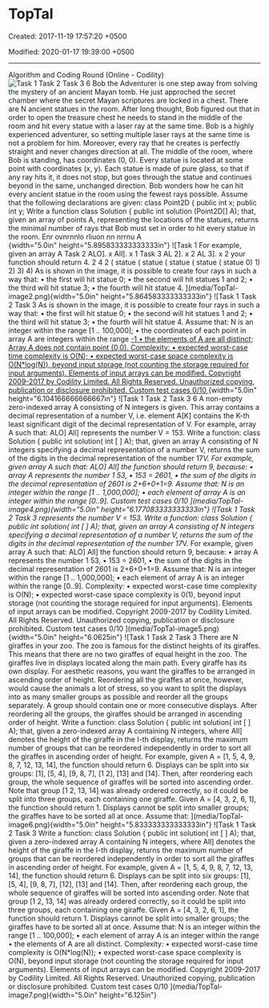 # TopTal

Created: 2017-11-19 17:57:20 +0500

Modified: 2020-01-17 19:39:00 +0500

---

Algorithm and Coding Round (Online - Codility)
![Task 1 Task 2 Task 3 6 Bob the Adventurer is one step away from solving the mystery of an ancient Mayan tomb. He just approched the secret chamber where the secret Mayan scriptures are locked in a chest. There are N ancient statues in the room. After long thought, Bob figured out that in order to open the treasure chest he needs to stand in the middle of the room and hit every statue with a laser ray at the same time. Bob is a highly experienced adventurer, so setting multiple laser rays at the same time is not a problem for him. Moreover, every ray that he creates is perfectly straight and never changes direction at all. The middle of the room, where Bob is standing, has coordinates (0, 0). Every statue is located at some point with coordinates (x, y). Each statue is made of pure glass, so that if any ray hits it, it does not stop, but goes through the statue and continues beyond in the same, unchanged direction. Bob wonders how he can hit every ancient statue in the room using the fewest rays possible. Assume that the following declarations are given: class Point2D { public int x; public int y; Write a function class Solution { public int solution (Point2D[] A); that, given an array of points A, representing the locations of the statues, returns the minimal number of rays that Bob must set in order to hit every statue in the room. Enr ovnrnnlo rliuon nn nrrnu A ](media/TopTal-image1.png){width="5.0in" height="5.895833333333333in"}
![Task 1 For example, given an array A Task 2 ALO]. x All]. x 1 Task 3 AL 2]. x 2 AL 3]. x 2 your function should return 4. 2 4 2 ( statue ( statue ( statue ( statue ( statue 0) 1) 2) 3) 4) As is shown in the image, it is possible to create four rays in such a way that: • the first will hit statue 0; • the second will hit statues 1 and 2; • the third will hit statue 3; • the fourth will hit statue 4. ](media/TopTal-image2.png){width="5.0in" height="5.864583333333333in"}
![Task 1 Task 2 Task 3 As is shown in the image, it is possible to create four rays in such a way that: • the first will hit statue 0; • the second will hit statues 1 and 2; • the third will hit statue 3; • the fourth will hit statue 4. Assume that: N is an integer within the range [1 .. 100,000]; • the coordinates of each point in array A are integers within the range [-1 • the elements of A are all distinct; Array A does not contain point (0,0). Complexity: • expected worst-case time complexity is O(N); • expected worst-case space complexity is O(N*log(N)), beyond input storage (not counting the storage required for input arguments). Elements of input arrays can be modified. Copyright 2009-2017 by Codility Limited. All Rights Reserved. Unauthorized copying, publication or disclosure prohibited. Custom test cases 0/10 ](media/TopTal-image3.png){width="5.0in" height="6.104166666666667in"}
![Task 1 Task 2 Task 3 6 A non-empty zero-indexed array A consisting of N integers is given. This array contains a decimal representation of a number V, i.e. element A[K] contains the K-th least significant digit of the decimal representation of V. For example, array A such that: ALO] All] represents the number V = 153. Write a function: class Solution { public int solution( int [ ] A); that, given an array A consisting of N integers specifying a decimal representation of a number V, returns the sum of the digits in the decimal representation of the number 17*V. For example, given array A such that: ALO] All] the function should return 9, because: • array A represents the number 1 53, • 153 = 2601, • the sum of the digits in the decimal representation of 2601 is 2+6+0+1=9. Assume that: N is an integer within the range [1 .. 1,000,000]; • each element of array A is an integer within the range [0..9]. Custom test cases 0/10 ](media/TopTal-image4.png){width="5.0in" height="6.177083333333333in"}
![Task 1 Task 2 Task 3 represents the number V = 153. Write a function: class Solution { public int solution( int [ ] A); that, given an array A consisting of N integers specifying a decimal representation of a number V, returns the sum of the digits in the decimal representation of the number 17*V. For example, given array A such that: ALO] All] the function should return 9, because: • array A represents the number 1 53, • 153 = 2601, • the sum of the digits in the decimal representation of 2601 is 2+6+0+1=9. Assume that: N is an integer within the range [1 .. 1,000,000]; • each element of array A is an integer within the range [0..9]. Complexity: • expected worst-case time complexity is O(N); • expected worst-case space complexity is 0(1), beyond input storage (not counting the storage required for input arguments). Elements of input arrays can be modified. Copyright 2009-2017 by Codility Limited. All Rights Reserved. Unauthorized copying, publication or disclosure prohibited. Custom test cases 0/10 ](media/TopTal-image5.png){width="5.0in" height="6.0625in"}
![Task 1 Task 2 Task 3 There are N giraffes in your zoo. The zoo is famous for the distinct heights of its giraffes. This means that there are no two giraffes of equal height in the zoo. The giraffes live in displays located along the main path. Every giraffe has its own display. For aesthetic reasons, you want the giraffes to be arranged in ascending order of height. Reordering all the giraffes at once, however, would cause the animals a lot of stress, so you want to split the displays into as many smaller groups as possible and reorder all the groups separately. A group should contain one or more consecutive displays. After reordering all the groups, the giraffes should be arranged in ascending order of height. Write a function: class Solution { public int solution( int [ ] A); that, given a zero-indexed array A containing N integers, where All] denotes the height of the giraffe in the I-th display, returns the maximum number of groups that can be reordered independently in order to sort all the giraffes in ascending order of height. For example, given A = [1, 5, 4, 9, 8, 7, 12, 13, 14], the function should return 6. Displays can be split into six groups: [1], [5, 4], [9, 8, 7], [1 2], [13] and [14]. Then, after reordering each group, the whole sequence of giraffes will be sorted into ascending order. Note that group [1 2, 13, 14] was already ordered correctly, so it could be split into three groups, each containing one giraffe. Given A = [4, 3, 2, 6, 1], the function should return 1. Displays cannot be split into smaller groups; the giraffes have to be sorted all at once. Assume that: ](media/TopTal-image6.png){width="5.0in" height="5.833333333333333in"}
![Task 1 Task 2 Task 3 Write a function: class Solution { public int solution( int [ ] A); that, given a zero-indexed array A containing N integers, where All] denotes the height of the giraffe in the I-th display, returns the maximum number of groups that can be reordered independently in order to sort all the giraffes in ascending order of height. For example, given A = [1, 5, 4, 9, 8, 7, 12, 13, 14], the function should return 6. Displays can be split into six groups: [1], [5, 4], [9, 8, 7], [12], [13] and [14]. Then, after reordering each group, the whole sequence of giraffes will be sorted into ascending order. Note that group [1 2, 13, 14] was already ordered correctly, so it could be split into three groups, each containing one giraffe. Given A = [4, 3, 2, 6, 1], the function should return 1. Displays cannot be split into smaller groups; the giraffes have to be sorted all at once. Assume that: N is an integer within the range [1 .. 100,000]; • each element of array A is an integer within the range • the elements of A are all distinct. Complexity: • expected worst-case time complexity is O(N*log(N)); • expected worst-case space complexity is O(N), beyond input storage (not counting the storage required for input arguments). Elements of input arrays can be modified. Copyright 2009-2017 by Codility Limited. All Rights Reserved. Unauthorized copying, publication or disclosure prohibited. Custom test cases 0/10 ](media/TopTal-image7.png){width="5.0in" height="6.125in"}

